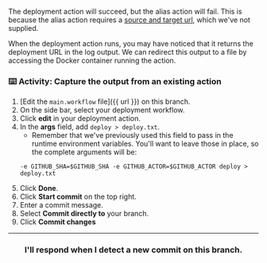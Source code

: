 The deployment action will succeed, but the alias action will fail. This is because the alias action requires a [source and target url](https://zeit.co/docs/v1/features/aliases/#creating-aliases), which we've not supplied.

When the deployment action runs, you may have noticed that it returns the deployment URL in the log output. We can redirect this output to a file by accessing the Docker container running the action.

### :keyboard: Activity: Capture the output from an existing action

1. [Edit the `main.workflow` file]({{ url }}) on this branch.
1. On the side bar, select your deployment workflow.
1. Click **edit** in your deployment action.
1. In the **args** field, add `deploy > deploy.txt`.
    - Remember that we've previously used this field to pass in the runtime environment variables. You'll want to leave those in place, so the complete arguments will be:
    ```shell
    -e GITHUB_SHA=$GITHUB_SHA -e GITHUB_ACTOR=$GITHUB_ACTOR deploy > deploy.txt
    ```
1. Click **Done**.
1. Click **Start commit** on the top right.
1. Enter a commit message.
1. Select **Commit directly to** your branch.
1. Click **Commit changes**

<hr>
<h3 align="center">I'll respond when I detect a new commit on this branch.</h3>
